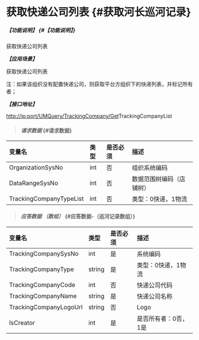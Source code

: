# 获取快递公司列表 {#获取河长巡河记录}

##### _【功能说明】_ {#【功能说明】}

获取快递公司列表

_**【应用场景】**_

获取快递公司列表

注：如果该组织没有配置快递公司，则获取平台方组织下的快递列表，并标记所有者；

_**【接口地址】**_

[http://ip:port/UMQuery/TrackingCompany/Get](http://ip:port/HMQuery/PatrolRiver/GetPatrolRivers)TrackingCompanyList

> #### _请求数据_ {#请求数据}

| 变量名 | 类型 | 是否必须 | 描述 |
| :--- | :--- | :--- | :--- |
| OrganizationSysNo | int | 否 | 组织系统编码 |
| DataRangeSysNo | int | 否 | 数据范围树编码（店铺树） |
| TrackingCompanyTypeList | int | 否 | 类型：0快递，1物流 |

> #### _应答数据 （数组）_ {#应答数据-（巡河记录数组）}

| 变量名 | 类型 | 是否必须 | 描述 |
| :--- | :--- | :--- | :--- |
| TrackingCompanySysNo | int | 是 | 系统编码 |
| TrackingCompanyType | string | 是 | 类型：0快递，1物流 |
| TrackingCompanyCode | int | 否 | 快递公司代码 |
| TrackingCompanyName | string | 是 | 快递公司名称 |
| TrackingCompanyLogoUrl | string | 否 | Logo |
| IsCreator | int | 是 | 是否所有者：0否，1是 |



